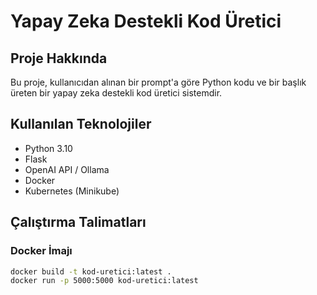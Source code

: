 # Yapay Zeka Destekli Kod Üretici

## Proje Hakkında
Bu proje, kullanıcıdan alınan bir prompt'a göre Python kodu ve bir başlık üreten bir yapay zeka destekli kod üretici sistemdir.

## Kullanılan Teknolojiler
- Python 3.10
- Flask
- OpenAI API / Ollama
- Docker
- Kubernetes (Minikube)

## Çalıştırma Talimatları

### Docker İmajı
```bash
docker build -t kod-uretici:latest .
docker run -p 5000:5000 kod-uretici:latest

